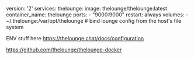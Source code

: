 version: '2'
services:
  thelounge:
    image: thelounge/thelounge:latest
    container_name: thelounge
    ports:
      - "9000:9000"
    restart: always
    volumes:
      - ~/.thelounge:/var/opt/thelounge # bind lounge config from the host's file system

ENV stuff here https://thelounge.chat/docs/configuration

https://github.com/thelounge/thelounge-docker